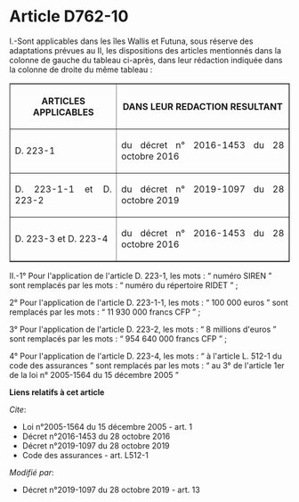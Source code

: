 # Article D762-10

I.-Sont applicables dans les îles Wallis et Futuna, sous réserve des adaptations prévues au II, les dispositions des articles
mentionnés dans la colonne de gauche du tableau ci-après, dans leur rédaction indiquée dans la colonne de droite du même
tableau :

<table border="1">
  <tbody>
    <tr>
      <th>

ARTICLES APPLICABLES</th>
      <th>

DANS LEUR REDACTION RESULTANT</th>
    </tr>
    <tr>
      <td align="justify">

D. 223-1</td>
      <td align="justify">

du décret n° 2016-1453 du 28 octobre 2016</td>
    </tr>
    <tr>
      <td align="justify">

D. 223-1-1 et D. 223-2</td>
      <td align="justify">

du décret n° 2019-1097 du 28 octobre 2019
</td>
    </tr>
    <tr>
      <td align="justify">

D. 223-3 et D. 223-4</td>
      <td align="justify">

du décret n° 2016-1453 du 28 octobre 2016
</td>
    </tr>
  </tbody>
</table>

II.-1° Pour l'application de l'article D. 223-1, les mots : “ numéro SIREN ” sont remplacés par les mots : “ numéro du
répertoire RIDET ” ;

2° Pour l'application de l'article D. 223-1-1, les mots : “ 100 000 euros ” sont remplacés par les mots : “ 11 930 000 francs
CFP ” ;

3° Pour l'application de l'article D. 223-2, les mots : “ 8 millions d'euros ” sont remplacés par les mots : “ 954 640 000
francs CFP ” ;

4° Pour l'application de l'article D. 223-4, les mots : “ à l'article L. 512-1 du code des assurances ” sont remplacés par
les mots : “ au 3° de l'article 1er de la loi n° 2005-1564 du 15 décembre 2005 ”

**Liens relatifs à cet article**

_Cite_:

  - Loi n°2005-1564 du 15 décembre 2005 - art. 1
  - Décret n°2016-1453 du 28 octobre 2016
  - Décret n°2019-1097 du 28 octobre 2019
  - Code des assurances - art. L512-1

_Modifié par_:

  - Décret n°2019-1097 du 28 octobre 2019 - art. 13
